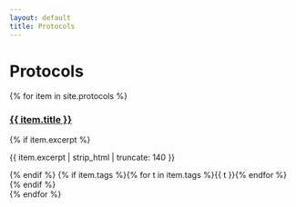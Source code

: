 ```yaml
---
layout: default
title: Protocols
---
```

# Protocols
<div class="grid">
{% for item in site.protocols %}
  <div class="card">
    <h3><a href="{{ item.url | relative_url }}">{{ item.title }}</a></h3>
    {% if item.excerpt %}<p>{{ item.excerpt | strip_html | truncate: 140 }}</p>{% endif %}
    {% if item.tags %}{% for t in item.tags %}<span class="tag">{{ t }}</span>{% endfor %}{% endif %}
  </div>
{% endfor %}
</div>

